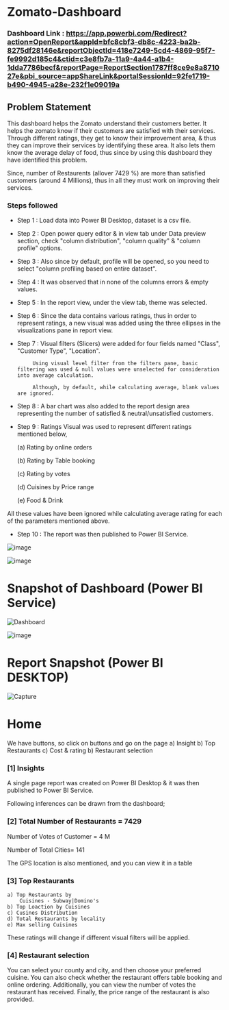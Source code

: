  # Zomato-Dashboard

### Dashboard Link : https://app.powerbi.com/Redirect?action=OpenReport&appId=bfc8cbf3-db8c-4223-ba2b-8275df28146e&reportObjectId=418e7249-5cd4-4869-95f7-fe9992d185c4&ctid=c3e8fb7a-11a9-4a44-a1b4-1dda7786becf&reportPage=ReportSection1787ff8ce9e8a871027e&pbi_source=appShareLink&portalSessionId=92fe1719-b490-4945-a28e-232f1e09019a

## Problem Statement

This dashboard helps the Zomato understand their customers better. It helps the zomato know if their customers are satisfied with their services. Through different ratings, they get to know their improvement area, & thus they can improve their services by identifying these area. It also lets them know the average delay of food, thus since by using this dashboard they have identified this problem.

Since, number of Restaurents (allover 7429 %) are more than satisfied customers (around 4 Millions), thus in all they must work on improving their services. 


### Steps followed 

- Step 1 : Load data into Power BI Desktop, dataset is a csv file.
- Step 2 : Open power query editor & in view tab under Data preview section, check "column distribution", "column quality" & "column profile" options.
- Step 3 : Also since by default, profile will be opened, so you need to select "column profiling based on entire dataset".
- Step 4 : It was observed that in none of the columns errors & empty values.
- Step 5 : In the report view, under the view tab, theme was selected.
- Step 6 : Since the data contains various ratings, thus in order to represent ratings, a new visual was added using the three ellipses in the visualizations pane in report view. 
- Step 7 : Visual filters (Slicers) were added for four fields named "Class", "Customer Type", "Location".
           
           Using visual level filter from the filters pane, basic filtering was used & null values were unselected for consideration into average calculation.
           
           Although, by default, while calculating average, blank values are ignored.

- Step 8 : A bar chart was also added to the report design area representing the number of satisfied & neutral/unsatisfied customers. 
- Step 9 : Ratings Visual was used to represent different ratings mentioned below,

  (a) Rating by online orders

  (b) Rating by Table booking
  
  (c) Rating by votes
  
  (d) Cuisines by Price range
  
  (e) Food & Drink
  
  
All these values have been ignored while calculating average rating for each of the parameters mentioned above.
         
 - Step 10 : The report was then published to Power BI Service.
 
 
![image](https://github.com/volcanusacademy/Manjesh-Verma-13/assets/144987266/241a5b1c-cf33-4884-baf3-a38352497862)

![image](https://github.com/volcanusacademy/Manjesh-Verma-13/assets/144987266/cf814178-0553-4d1d-ac3a-bba39dccaf62)


# Snapshot of Dashboard (Power BI Service)

![Dashboard](https://github.com/volcanusacademy/Manjesh-Verma-13/assets/144987266/39c5d45e-30cc-4d0b-bf76-8b6861ec8862)

![image](https://github.com/volcanusacademy/Manjesh-Verma-13/assets/144987266/b6a4e9b2-be89-44e8-aefd-1118ce5c7fe7)

 
 # Report Snapshot (Power BI DESKTOP)

![Capture](https://github.com/volcanusacademy/Manjesh-Verma-13/assets/144987266/b919236f-b7c5-42af-907c-34734d4a0096)
 

# Home 
  We have buttons, so click on buttons and go on the page
      a) Insight
      b) Top Restaurants
      c) Cost & rating
      b) Restaurant selection


### [1] Insights

A single page report was created on Power BI Desktop & it was then published to Power BI Service.

Following inferences can be drawn from the dashboard;

### [2] Total Number of Restaurants = 7429

   Number of Votes of Customer = 4 M


   Number of Total Cities= 141

   The GPS location is also mentioned, and you can view it in a table        
### [3] Top Restaurants

    a) Top Restaurants by 
        Cuisines - Subway|Domino's
    b) Top Loaction by Cuisines
    c) Cusines Distribution
    d) Total Restaurants by locality
    e) Max selling Cuisines
  
  
  These ratings will change if different visual filters will be applied.  
  
  
 ### [4] Restaurant selection
 
 You can select your county and city, and then choose your preferred cuisine. You can also check whether the restaurant offers table booking and online ordering. Additionally, you can view the number of votes the restaurant has received. Finally, the price range of the restaurant is also provided.
 
